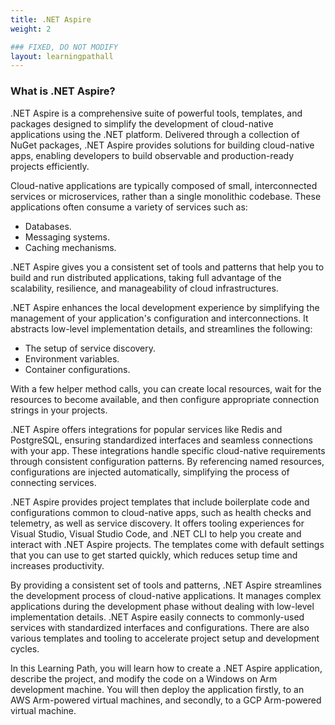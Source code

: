 ```yaml
---
title: .NET Aspire
weight: 2

### FIXED, DO NOT MODIFY
layout: learningpathall
---
```


### What is .NET Aspire?
.NET Aspire is a comprehensive suite of powerful tools, templates, and packages designed to simplify the development of cloud-native applications using the .NET platform. Delivered through a collection of NuGet packages, .NET Aspire provides solutions for building cloud-native apps, enabling developers to build observable and production-ready projects efficiently.

Cloud-native applications are typically composed of small, interconnected services or microservices, rather than a single monolithic codebase. These applications often consume a variety of services such as:

* Databases.
* Messaging systems.
* Caching mechanisms. 

.NET Aspire gives you a consistent set of tools and patterns that help you to build and run distributed applications, taking full advantage of the scalability, resilience, and manageability of cloud infrastructures.

.NET Aspire enhances the local development experience by simplifying the management of your application's configuration and interconnections. It abstracts low-level implementation details, and streamlines the following:

* The setup of service discovery.
* Environment variables.
* Container configurations. 

With a few helper method calls, you can create local resources, wait for the resources to become available, and then configure appropriate connection strings in your projects.

.NET Aspire offers integrations for popular services like Redis and PostgreSQL, ensuring standardized interfaces and seamless connections with your app. These integrations handle specific cloud-native requirements through consistent configuration patterns. By referencing named resources, configurations are injected automatically, simplifying the process of connecting services.

.NET Aspire provides project templates that include boilerplate code and configurations common to cloud-native apps, such as health checks and telemetry, as well as service discovery. It offers tooling experiences for Visual Studio, Visual Studio Code, and .NET CLI to help you create and interact with .NET Aspire projects. The templates come with default settings that you can use to get started quickly, which reduces setup time and increases productivity.

By providing a consistent set of tools and patterns, .NET Aspire streamlines the development process of cloud-native applications. It manages complex applications during the development phase without dealing with low-level implementation details. .NET Aspire easily connects to commonly-used services with standardized interfaces and configurations. There are also various templates and tooling to accelerate project setup and development cycles.

In this Learning Path, you will learn how to create a .NET Aspire application, describe the project, and modify the code on a Windows on Arm development machine. You will then deploy the application firstly, to an AWS Arm-powered virtual machines, and secondly, to a GCP Arm-powered virtual machine.
